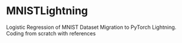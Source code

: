 # MNISTLightning
Logistic Regression of MNIST Dataset Migration to PyTorch Lightning. Coding from scratch with references
